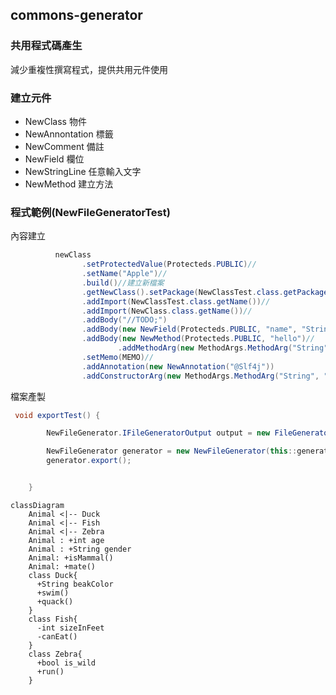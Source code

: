 ## commons-generator

### 共用程式碼產生

減少重複性撰寫程式，提供共用元件使用


### 建立元件
- NewClass 物件
- NewAnnontation 標籤
- NewComment 備註
- NewField 欄位
- NewStringLine 任意輸入文字
- NewMethod 建立方法


### 程式範例(NewFileGeneratorTest)

內容建立

```java
          newClass
                .setProtectedValue(Protecteds.PUBLIC)//
                .setName("Apple")//
                .build()//建立新檔案
                .getNewClass().setPackage(NewClassTest.class.getPackage().getName())//
                .addImport(NewClassTest.class.getName())//
                .addImport(NewClass.class.getName())//
                .addBody("//TODO;")
                .addBody(new NewField(Protecteds.PUBLIC, "name", "String").setFinal(false))
                .addBody(new NewMethod(Protecteds.PUBLIC, "hello")//
                        .addMethodArg(new MethodArgs.MethodArg("String", "helloName")))//
                .setMemo(MEMO)//
                .addAnnotation(new NewAnnotation("@Slf4j"))
                .addConstructorArg(new MethodArgs.MethodArg("String", "name"));¬
```

檔案產製

```java
 void exportTest() {

        NewFileGenerator.IFileGeneratorOutput output = new FileGeneratorOutput("./src/main/java");

        NewFileGenerator generator = new NewFileGenerator(this::generator, output);
        generator.export();


    }
```


```mermaid
classDiagram
    Animal <|-- Duck
    Animal <|-- Fish
    Animal <|-- Zebra
    Animal : +int age
    Animal : +String gender
    Animal: +isMammal()
    Animal: +mate()
    class Duck{
      +String beakColor
      +swim()
      +quack()
    }
    class Fish{
      -int sizeInFeet
      -canEat()
    }
    class Zebra{
      +bool is_wild
      +run()
    }
            
```

